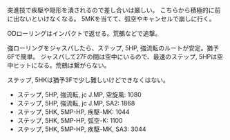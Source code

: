 突進技で疾駆や隠形を潰されるので差し合いは厳しい。
こちらから積極的に前に出ないといけなくなる。
5MKを当てて、弧空やキャンセルで崩しに行く。

ODローリングはインパクトで返せる。荒鵺などで追撃。

強ローリングをジャスパしたら、ステップ, 5HP, 強流転のルートが安定。猶予6Fで簡単。
ジャスパして27Fの間は空中にいるので、最速のステップ, 5HPは空中ヒットになる。荒鵺は繋がらない。

ステップ, 5HKは猶予3Fで少し難しいけどできなくはない。

- ステップ, 5HP, 強流転, jc J.MP, 空旋風: 1080
- ステップ, 5HP, 強流転, jc J.MP, SA2: 1868
- ステップ, 5HK, 5MP-HP, 疾駆-MK: 1044
- ステップ, 5HK, 5MP-HP, 弧空-K: 1100
- ステップ, 5HK, 5MP-HP, 疾駆-MK, SA3: 3044
